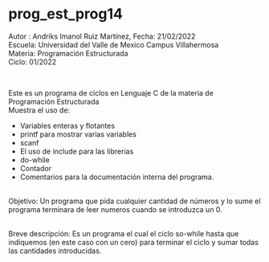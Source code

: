 # prog_est_prog14
Autor : Andriks Imanol Ruiz Martínez, Fecha: 21/02/2022 <br>
Escuela: Universidad del Valle de Mexico Campus Villahermosa <br>
Materia: Programación Estructurada <br>
Ciclo: 01/2022</p>
<br>
<p>Este es un programa de ciclos en Lenguaje C de la materia de Programación Estructurada<br>
Muestra el uso de:
  <ul>
    <li>Variables enteras y flotantes</li>
    <li>printf para mostrar varias variables</li>
    <li>scanf</li>
    <li>El uso de include para las librerias</li>
    <li>do-while</li>
    <li>Contador</li>
    <li>Comentarios para la documentación interna del programa.</li>
    </ul>
    </p>
<br>
Objetivo: Un programa que pida cualquier cantidad de números y lo sume
el programa terminara de leer numeros cuando se introduzca un 0.
<br>
<br>
<p>Breve descripción:
Es un programa el cual el ciclo so-while hasta que indiquemos (en este caso con un cero) para terminar el ciclo y sumar todas las cantidades introducidas.
<br>
</p>


